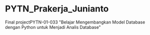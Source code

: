 # PYTN_Prakerja_Junianto
Final projectPYTN-01-033 "Belajar Mengembangkan Model Database dengan Python untuk Menjadi Analis Database"

